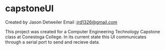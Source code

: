 # capstoneUI
Created by Jason Detweiler
Email :jrd1326@gmail.com

This project was created for a Computer Engineering Technology Capstone class at Conestoga College.
In its current state this UI communicates through a serial port to send and recieve data.
